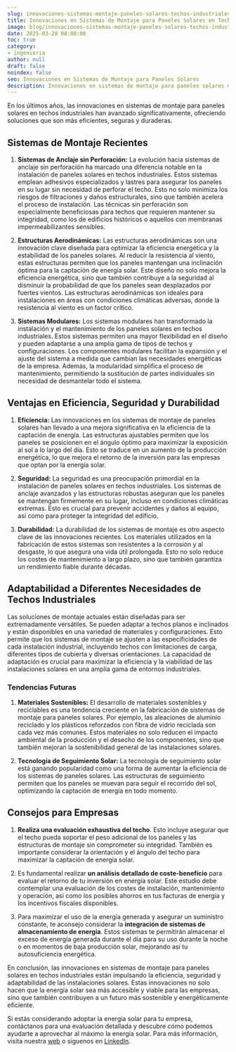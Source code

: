 ```yaml
---
slug: innovaciones-sistemas-montaje-paneles-solares-techos-industriales
title: Innovaciones en Sistemas de Montaje para Paneles Solares en Techos Industriales
image: blog/innovaciones-sistemas-montaje-paneles-solares-techos-industriales.jpg
date: 2025-03-28 00:00:00
toc: true
category:
- ingenieria
author: null
draft: false
noindex: false
seo: Innovaciones en Sistemas de Montaje para Paneles Solares
description: Innovaciones en sistemas de montaje para paneles solares mejoran eficiencia, seguridad y durabilidad en techos industriales.
---
```

En los últimos años, las innovaciones en sistemas de montaje para paneles solares en techos industriales han avanzado significativamente, ofreciendo soluciones que son más eficientes, seguras y duraderas.

## Sistemas de Montaje Recientes

1. **Sistemas de Anclaje sin Perforación:** La evolución hacia sistemas de anclaje sin perforación ha marcado una diferencia notable en la instalación de paneles solares en techos industriales. Estos sistemas emplean adhesivos especializados y lastres para asegurar los paneles en su lugar sin necesidad de perforar el techo. Esto no solo minimiza los riesgos de filtraciones y daños estructurales, sino que también acelera el proceso de instalación. Las técnicas sin perforación son especialmente beneficiosas para techos que requieren mantener su integridad, como los de edificios históricos o aquellos con membranas impermeabilizantes sensibles.

2. **Estructuras Aerodinámicas:** Las estructuras aerodinámicas son una innovación clave diseñada para optimizar la eficiencia energética y la estabilidad de los paneles solares. Al reducir la resistencia al viento, estas estructuras permiten que los paneles mantengan una inclinación óptima para la captación de energía solar. Este diseño no solo mejora la eficiencia energética, sino que también contribuye a la seguridad al disminuir la probabilidad de que los paneles sean desplazados por fuertes vientos. Las estructuras aerodinámicas son ideales para instalaciones en áreas con condiciones climáticas adversas, donde la resistencia al viento es un factor crítico.

3. **Sistemas Modulares:** Los sistemas modulares han transformado la instalación y el mantenimiento de los paneles solares en techos industriales. Estos sistemas permiten una mayor flexibilidad en el diseño y pueden adaptarse a una amplia gama de tipos de techos y configuraciones. Los componentes modulares facilitan la expansión y el ajuste del sistema a medida que cambian las necesidades energéticas de la empresa. Además, la modularidad simplifica el proceso de mantenimiento, permitiendo la sustitución de partes individuales sin necesidad de desmantelar todo el sistema.

## Ventajas en Eficiencia, Seguridad y Durabilidad

1. **Eficiencia:** Las innovaciones en los sistemas de montaje de paneles solares han llevado a una mejora significativa en la eficiencia de la captación de energía. Las estructuras ajustables permiten que los paneles se posicionen en el ángulo óptimo para maximizar la exposición al sol a lo largo del día. Esto se traduce en un aumento de la producción energética, lo que mejora el retorno de la inversión para las empresas que optan por la energía solar.

2. **Seguridad:** La seguridad es una preocupación primordial en la instalación de paneles solares en techos industriales. Los sistemas de anclaje avanzados y las estructuras robustas aseguran que los paneles se mantengan firmemente en su lugar, incluso en condiciones climáticas extremas. Esto es crucial para prevenir accidentes y daños al equipo, así como para proteger la integridad del edificio.

3. **Durabilidad:** La durabilidad de los sistemas de montaje es otro aspecto clave de las innovaciones recientes. Los materiales utilizados en la fabricación de estos sistemas son resistentes a la corrosión y al desgaste, lo que asegura una vida útil prolongada. Esto no solo reduce los costes de mantenimiento a largo plazo, sino que también garantiza un rendimiento fiable durante décadas.

## Adaptabilidad a Diferentes Necesidades de Techos Industriales

Las soluciones de montaje actuales están diseñadas para ser extremadamente versátiles. Se pueden adaptar a techos planos e inclinados y están disponibles en una variedad de materiales y configuraciones. Esto permite que los sistemas de montaje se ajusten a las especificidades de cada instalación industrial, incluyendo techos con limitaciones de carga, diferentes tipos de cubierta y diversas orientaciones. La capacidad de adaptación es crucial para maximizar la eficiencia y la viabilidad de las instalaciones solares en una amplia gama de entornos industriales.

### Tendencias Futuras

1. **Materiales Sostenibles:** El desarrollo de materiales sostenibles y reciclables es una tendencia creciente en la fabricación de sistemas de montaje para paneles solares. Por ejemplo, las aleaciones de aluminio reciclado y los plásticos reforzados con fibra de vidrio reciclada son cada vez más comunes. Estos materiales no solo reducen el impacto ambiental de la producción y el desecho de los componentes, sino que también mejoran la sostenibilidad general de las instalaciones solares.

2. **Tecnología de Seguimiento Solar:** La tecnología de seguimiento solar está ganando popularidad como una forma de aumentar la eficiencia de los sistemas de paneles solares. Las estructuras de seguimiento permiten que los paneles se muevan para seguir el recorrido del sol, optimizando la captación de energía en todo momento. 

## Consejos para Empresas

1. **Realiza una evaluación exhaustiva del techo**. Esto incluye asegurar que el techo pueda soportar el peso adicional de los paneles y las estructuras de montaje sin comprometer su integridad. También es importante considerar la orientación y el ángulo del techo para maximizar la captación de energía solar.

2. Es fundamental realizar **un análisis detallado de coste-beneficio** para evaluar el retorno de tu inversión en energía solar. Este estudio debe contemplar una evaluación de los costes de instalación, mantenimiento y operación, así como los posibles ahorros en tus facturas de energía y los incentivos fiscales disponibles.

3. Para maximizar el uso de la energía generada y asegurar un suministro constante, te aconsejo considerar la **integración de sistemas de almacenamiento de energía**. Estos sistemas te permitirán almacenar el exceso de energía generada durante el día para su uso durante la noche o en momentos de baja producción solar, mejorando así tu autosuficiencia energética.

En conclusión, las innovaciones en sistemas de montaje para paneles solares en techos industriales están impulsando la eficiencia, seguridad y adaptabilidad de las instalaciones solares. Estas innovaciones no solo hacen que la energía solar sea más accesible y viable para las empresas, sino que también contribuyen a un futuro más sostenible y energéticamente eficiente.

 Si estás considerando adoptar la energía solar para tu empresa, contáctanos para una evaluación detallada y descubre cómo podemos ayudarte a aprovechar al máximo la energía solar. Para más información, visita nuestra [web](http://www.solventie.es) o síguenos en [LinkedIn](http://www.linkedin.com/company/solventie).

